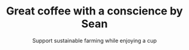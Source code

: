 ---
title: Great coffee with a conscience by Sean
subtitle: Support sustainable farming while enjoying a cup
testblock:
  - id: about
    type: text
    title: Who am I (From Content Directory)
    buttontext: next
    picture: pic01.jpg
    description:  >-
      AAliquam ante ac id. Adipiscing interdum lorem praesent fusce pellentesque arcu feugiat. Consequat sed ultricies rutrum. Sed adipiscing eu amet interdum lorem blandit vis ac commodo aliquet integer vulputate phasellus lorem ipsum dolor lorem magna consequat sed etiam adipiscing interdum.
  - id: skills
    type: list
    title: Stuff I do (From Content Directory)
    buttontext: next
    picture: pic02.jpg
    description:  >-
      Consequat sed ultricies rutrum. Sed adipiscing eu amet interdum lorem blandit vis ac commodo aliquet vulputate.
    item:
      - icon: fa-camera-retro
        title: Magna Etiam
      - icon: fa-pencil
        title: Lorem Ipsum
      - icon: fa-code
        title: Nulla Tempus
      - icon: fa-coffee
        title: Sed Feugiat  
  - id: infos
    type: text
    title: One more thing (From Content Directory)
    buttontext: next
    picture: pic03.jpg
    description:  >-
      Aliquam ante ac id. Adipiscing interdum lorem praesent fusce pellentesque arcu feugiat. Consequat sed ultricies rutrum. Sed adipiscing eu amet interdum lorem blandit vis ac commodo aliquet integer vulputate phasellus lorem ipsum dolor lorem magna consequat sed etiam adipiscing interdum.            
---